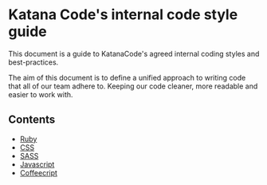 # Katana Code's internal code style guide

This document is a guide to KatanaCode's agreed internal coding styles and best-practices.

The aim of this document is to define a unified approach to writing code that all of our team adhere to. Keeping our code cleaner, more readable and easier to work with.


## Contents

* [Ruby](ruby_style_guide.md)
* [CSS](css_style_guide.md)
* [SASS](sass_style_guide.md)
* [Javascript](javascript_style_guide.md)
* [Coffeecript](coffeescript_style_guide.md)